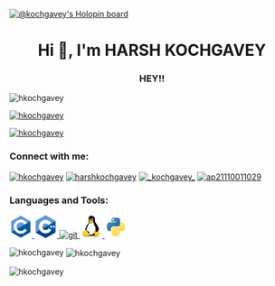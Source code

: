 

[![@kochgavey's Holopin board](https://holopin.io/api/user/board?user=kochgavey)](https://holopin.io/@kochgavey)
<h1 align="center">Hi 👋, I'm HARSH KOCHGAVEY</h1>
<h3 align="center">HEY!!</h3>

<p align="left"> <img src="https://komarev.com/ghpvc/?username=hkochgavey&label=Profile%20views&color=0e75b6&style=flat" alt="hkochgavey" /> </p>

<p align="left"> <a href="https://github.com/ryo-ma/github-profile-trophy"><img src="https://github-profile-trophy.vercel.app/?username=hkochgavey" alt="hkochgavey" /></a> </p>

<p align="left"> <a href="https://twitter.com/hkochgavey" target="blank"><img src="https://img.shields.io/twitter/follow/hkochgavey?logo=twitter&style=for-the-badge" alt="hkochgavey" /></a> </p>

<h3 align="left">Connect with me:</h3>
<p align="left">
<a href="https://twitter.com/hkochgavey" target="blank"><img align="center" src="https://raw.githubusercontent.com/rahuldkjain/github-profile-readme-generator/master/src/images/icons/Social/twitter.svg" alt="hkochgavey" height="30" width="40" /></a>
<a href="https://linkedin.com/in/harshkochgavey" target="blank"><img align="center" src="https://raw.githubusercontent.com/rahuldkjain/github-profile-readme-generator/master/src/images/icons/Social/linked-in-alt.svg" alt="harshkochgavey" height="30" width="40" /></a>
<a href="https://instagram.com/_kochgavey_" target="blank"><img align="center" src="https://raw.githubusercontent.com/rahuldkjain/github-profile-readme-generator/master/src/images/icons/Social/instagram.svg" alt="_kochgavey_" height="30" width="40" /></a>
<a href="https://www.hackerrank.com/ap21110011029" target="blank"><img align="center" src="https://raw.githubusercontent.com/rahuldkjain/github-profile-readme-generator/master/src/images/icons/Social/hackerrank.svg" alt="ap21110011029" height="30" width="40" /></a>
</p>

<h3 align="left">Languages and Tools:</h3>
<p align="left"> <a href="https://www.cprogramming.com/" target="_blank" rel="noreferrer"> <img src="https://raw.githubusercontent.com/devicons/devicon/master/icons/c/c-original.svg" alt="c" width="40" height="40"/> </a> <a href="https://www.w3schools.com/cpp/" target="_blank" rel="noreferrer"> <img src="https://raw.githubusercontent.com/devicons/devicon/master/icons/cplusplus/cplusplus-original.svg" alt="cplusplus" width="40" height="40"/> </a> <a href="https://git-scm.com/" target="_blank" rel="noreferrer"> <img src="https://www.vectorlogo.zone/logos/git-scm/git-scm-icon.svg" alt="git" width="40" height="40"/> </a> <a href="https://www.linux.org/" target="_blank" rel="noreferrer"> <img src="https://raw.githubusercontent.com/devicons/devicon/master/icons/linux/linux-original.svg" alt="linux" width="40" height="40"/> </a> <a href="https://www.python.org" target="_blank" rel="noreferrer"> <img src="https://raw.githubusercontent.com/devicons/devicon/master/icons/python/python-original.svg" alt="python" width="40" height="40"/> </a> </p>

<p><img align="left" src="https://github-readme-stats.vercel.app/api/top-langs?username=hkochgavey&show_icons=true&locale=en&layout=compact" alt="hkochgavey" /></p>

<p>&nbsp;<img align="center" src="https://github-readme-stats.vercel.app/api?username=hkochgavey&show_icons=true&locale=en" alt="hkochgavey" /></p>

<p><img align="center" src="https://github-readme-streak-stats.herokuapp.com/?user=hkochgavey&" alt="hkochgavey" /></p>

